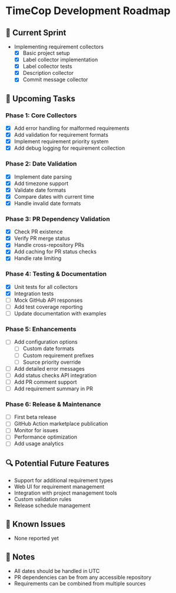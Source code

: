 # TimeCop Development Roadmap

## 🔄 Current Sprint

- Implementing requirement collectors
  - [x] Basic project setup
  - [x] Label collector implementation
  - [x] Label collector tests
  - [x] Description collector
  - [x] Commit message collector

## 🎯 Upcoming Tasks

### Phase 1: Core Collectors

- [x] Add error handling for malformed requirements
- [x] Add validation for requirement formats
- [x] Implement requirement priority system
- [x] Add debug logging for requirement collection

### Phase 2: Date Validation

- [x] Implement date parsing
- [x] Add timezone support
- [x] Validate date formats
- [x] Compare dates with current time
- [x] Handle invalid date formats

### Phase 3: PR Dependency Validation

- [x] Check PR existence
- [x] Verify PR merge status
- [x] Handle cross-repository PRs
- [x] Add caching for PR status checks
- [x] Handle rate limiting

### Phase 4: Testing & Documentation

- [x] Unit tests for all collectors
- [x] Integration tests
- [ ] Mock GitHub API responses
- [ ] Add test coverage reporting
- [ ] Update documentation with examples

### Phase 5: Enhancements

- [ ] Add configuration options
  - [ ] Custom date formats
  - [ ] Custom requirement prefixes
  - [ ] Source priority override
- [ ] Add detailed error messages
- [ ] Add status checks API integration
- [ ] Add PR comment support
- [ ] Add requirement summary in PR

### Phase 6: Release & Maintenance

- [ ] First beta release
- [ ] GitHub Action marketplace publication
- [ ] Monitor for issues
- [ ] Performance optimization
- [ ] Add usage analytics

## 🔍 Potential Future Features

- Support for additional requirement types
- Web UI for requirement management
- Integration with project management tools
- Custom validation rules
- Release schedule management

## 🐛 Known Issues

- None reported yet

## 📝 Notes

- All dates should be handled in UTC
- PR dependencies can be from any accessible repository
- Requirements can be combined from multiple sources
